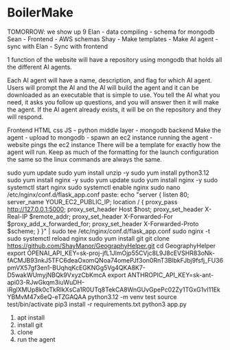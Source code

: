 # BoilerMake
TOMORROW: we show up 9
Elan - data compiling - schema for mongodb
Sean - Frontend - AWS schemas
Shay - Make templates - Make AI agent - sync with Elan - Sync with frontend

1 function of the website will have a repository using mongodb that holds all the different AI agents.

Each AI agent will have a name, description, and flag for which AI agent.
Users will prompt the AI and the AI will build the agent and it can be downloaded as an executable that is simple to use.
You tell the AI what you need, it asks you follow up questions, and you will answer then it will make the agent.
If the AI agent already exists, it will be on the repository and they will respond.

Frontend HTML css JS - python middle layer - mongodb backend
Make the agent - upload to mongodb - spawn an ec2 instance running the agent - website pings the ec2 instance 
There will be a template for exactly how the agent will run.
Keep as much of the formatting for the launch configuration the same so the linux commands are always the same.

sudo yum update
sudo yum install unzip -y
sudo yum install python3.12
sudo yum install nginx -y
sudo yum update
sudo yum install nginx -y
sudo systemctl start nginx
sudo systemctl enable nginx
sudo nano /etc/nginx/conf.d/flask_app.conf
paste: 
echo "server { listen 80;
server_name YOUR_EC2_PUBLIC_IP;
location / {
  proxy_pass http://127.0.0.1:5000;
  proxy_set_header Host \$host;
  proxy_set_header X-Real-IP \$remote_addr;
  proxy_set_header X-Forwarded-For \$proxy_add_x_forwarded_for;
  proxy_set_header X-Forwarded-Proto \$scheme;
} }" | sudo tee /etc/nginx/conf.d/flask_app.conf
sudo nginx -t
sudo systemctl reload nginx
sudo yum install git
git clone https://github.com/ShayManor/GeographyHelper.git
cd GeographyHelper
export OPENAI_API_KEY=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
export ANTHROPIC_API_KEY=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
python3.12 -m venv test
source test/bin/activate
pip3 install -r requirements.txt
python3 app.py
1) apt install
2) install git
3) clone
4) run the agent
